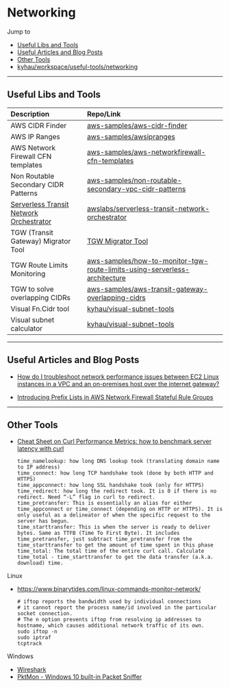 # Networking

Jump to
- [Useful Libs and Tools](#useful-libs-and-tools)
- [Useful Articles and Blog Posts](#useful-articles-and-blog-posts)
- [Other Tools](#other-tools)
- [kyhau/workspace/useful-tools/networking](https://github.com/kyhau/workspace/tree/main/useful-tools/networking)


---
## Useful Libs and Tools

| Description | Repo/Link |
| :--- | :--- |
| AWS CIDR Finder | [aws-samples/aws-cidr-finder](https://github.com/aws-samples/aws-cidr-finder) |
| AWS IP Ranges | [aws-samples/awsipranges](https://github.com/aws-samples/awsipranges) |
| AWS Network Firewall CFN templates | [aws-samples/aws-networkfirewall-cfn-templates](https://github.com/aws-samples/aws-networkfirewall-cfn-templates) |
| Non Routable Secondary CIDR Patterns | [aws-samples/non-routable-secondary-vpc-cidr-patterns](https://github.com/aws-samples/non-routable-secondary-vpc-cidr-patterns) |
| [Serverless Transit Network Orchestrator](https://aws.amazon.com/solutions/serverless-transit-network-orchestrator/) | [awslabs/serverless-transit-network-orchestrator](https://github.com/awslabs/serverless-transit-network-orchestrator) |
| TGW (Transit Gateway) Migrator Tool | [TGW Migrator Tool](https://aws.amazon.com/blogs/networking-and-content-delivery/migrate-from-transit-vpc-to-aws-transit-gateway/) |
| TGW Route Limits Monitoring | [aws-samples/how-to-monitor-tgw-route-limits-using-serverless-architecture](https://github.com/aws-samples/how-to-monitor-tgw-route-limits-using-serverless-architecture) |
| TGW to solve overlapping CIDRs | [aws-samples/aws-transit-gateway-overlapping-cidrs](https://github.com/aws-samples/aws-transit-gateway-overlapping-cidrs) |
| Visual Fn.Cidr tool | [kyhau/visual-subnet-tools](https://kyhau.github.io/visual-subnet-tools/fncidr.html) |
| Visual subnet calculator | [kyhau/visual-subnet-tools](vhttps://kyhau.github.io/visual-subnet-tools/subnets.html) |


---
## Useful Articles and Blog Posts

- [How do I troubleshoot network performance issues between EC2 Linux instances in a VPC and an on-premises host over the internet gateway?](
https://aws.amazon.com/premiumsupport/knowledge-center/network-issue-vpc-onprem-ig/)

- [Introducing Prefix Lists in AWS Network Firewall Stateful Rule Groups](https://aws.amazon.com/blogs/networking-and-content-delivery/introducing-prefix-lists-in-aws-network-firewall-stateful-rule-groups/)

---
## Other Tools


- [Cheat Sheet on Curl Performance Metrics: how to benchmark server latency with curl](https://speedtestdemon.com/a-guide-to-curls-performance-metrics-how-to-analyze-a-speed-test-result/)
    ```
    time_namelookup: how long DNS lookup took (translating domain name to IP address)
    time_connect: how long TCP handshake took (done by both HTTP and HTTPS)
    time_appconnect: how long SSL handshake took (only for HTTPS)
    time_redirect: how long the redirect took. It is 0 if there is no redirect. Need “-L” flag in curl to redirect.
    time_pretransfer: This is essentially an alias for either time_appconnect or time_connect (depending on HTTP or HTTPS). It is only useful as a delineator of when the specific request to the server has begun.
    time_starttransfer: This is when the server is ready to deliver bytes. Same as TTFB (Time To First Byte). It includes time_pretransfer, just subtract time_pretransfer from the time_starttransfer to get the amount of time spent in this phase
    time_total: The total time of the entire curl call. Calculate time_total - time_starttransfer to get the data transfer (a.k.a. download) time.
    ```

Linux
- https://www.binarytides.com/linux-commands-monitor-network/
    ```
    # iftop reports the bandwidth used by individual connections
    # it cannot report the process name/id involved in the particular socket connection.
    # The n option prevents iftop from resolving ip addresses to hostname, which causes additional network traffic of its own.
    sudo iftop -n
    sudo iptraf
    tcptrack
    ```

Windows
- [Wireshark](https://www.wireshark.org/)
- [PktMon - Windows 10 built-in Packet Sniffer](https://www.helpmegeek.com/windows-10-packet-sniffer-pktmon-guide/)
